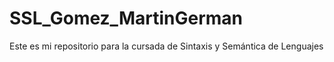 # SSL_Gomez_MartinGerman
Este es mi repositorio para la cursada de Sintaxis y Semántica de Lenguajes
